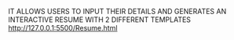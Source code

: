 IT ALLOWS USERS TO INPUT THEIR DETAILS AND GENERATES AN INTERACTIVE RESUME WITH 2 DIFFERENT TEMPLATES 
http://127.0.0.1:5500/Resume.html
